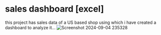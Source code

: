 # sales dashboard [excel]
this project has sales data of a US based shop using which i  have created a dashboard to analyze it...
![Screenshot 2024-09-04 235328](https://github.com/user-attachments/assets/9cc7dde7-3c82-4fc2-8d8d-6d4b43089814)
